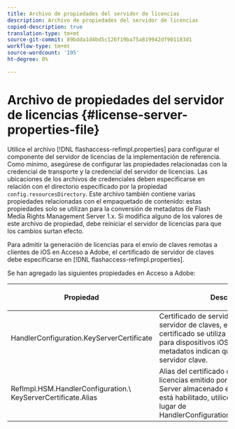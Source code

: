 ```yaml
---
title: Archivo de propiedades del servidor de licencias
description: Archivo de propiedades del servidor de licencias
copied-description: true
translation-type: tm+mt
source-git-commit: 89bdda1d4bd5c126f19ba75a819942df901183d1
workflow-type: tm+mt
source-wordcount: '195'
ht-degree: 0%

---
```



# Archivo de propiedades del servidor de licencias {#license-server-properties-file}

Utilice el archivo [!DNL flashaccess-refimpl.properties] para configurar el componente del servidor de licencias de la implementación de referencia. Como mínimo, asegúrese de configurar las propiedades relacionadas con la credencial de transporte y la credencial del servidor de licencias. Las ubicaciones de los archivos de credenciales deben especificarse en relación con el directorio especificado por la propiedad `config.resourcesDirectory`. Este archivo también contiene varias propiedades relacionadas con el empaquetado de contenido: estas propiedades solo se utilizan para la conversión de metadatos de Flash Media Rights Management Server 1.x. Si modifica alguno de los valores de este archivo de propiedad, debe reiniciar el servidor de licencias para que los cambios surtan efecto.

Para admitir la generación de licencias para el envío de claves remotas a clientes de iOS en Acceso a Adobe, el certificado de servidor de claves debe especificarse en [!DNL flashaccess-refimpl.properties].

Se han agregado las siguientes propiedades en Acceso a Adobe:

<table frame="all" colsep="1" rowsep="1" class="+ topic/table adobe-d/table " id="table_xz2_lwy_n4"> 
 <thead class="- topic/thead "> 
  <tr rowsep="1" class="- topic/row "> 
   <th colname="1" class="- topic/entry entry"> <p class="- topic/p ">Propiedad </p> </th> 
   <th colname="2" class="- topic/entry entry"> <p class="- topic/p ">Descripción </p> </th> 
  </tr> 
 </thead>
 <tbody class="- topic/tbody "> 
  <tr rowsep="1" class="- topic/row "> 
   <td colname="1" class="- topic/entry "><span class="codeph"> HandlerConfiguration.KeyServerCertificate</span> </td> 
   <td colname="2" class="- topic/entry "> Certificado de servidor de licencias del servidor de claves, emitido por Adobe. Este certificado se utiliza para generar licencias para dispositivos iOS, cuando los metadatos indican que se requiere un servidor clave. </td> 
  </tr> 
  <tr rowsep="0" class="- topic/row "> 
   <td colname="1" class="- topic/entry "><span class="codeph"> RefImpl.HSM.HandlerConfiguration.\ KeyServerCertificate.Alias</span> </td> 
   <td colname="2" class="- topic/entry ">Alias del certificado de servidor de licencias emitido por el Adobe de Key Server almacenado en HSM. Cuando HSM está habilitado, utilice esta propiedad en lugar de <span class="codeph"> HandlerConfiguration.KeyServerCertificate</span>. </td> 
  </tr> 
 </tbody> 
</table>

